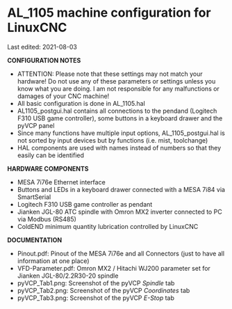 # AL_1105 machine configuration for LinuxCNC
Last edited: 2021-08-03

**CONFIGURATION NOTES**
- ATTENTION: Please note that these settings may not match your hardware! Do not use any of these parameters or settings unless you know what you are doing. I am not responsible for any malfunctions or damages of your CNC machine!
- All basic configuration is done in AL_1105.hal
- AL1105_postgui.hal contains all connections to the pendand (Logitech F310 USB game controller), some buttons in a keyboard drawer and the pyVCP panel
- Since many functions have multiple input options, AL_1105_postgui.hal is not sorted by input devices but by functions (i.e. mist, toolchange)
- HAL components are used with names instead of numbers so that they easily can be identified

**HARDWARE COMPONENTS**
- MESA 7i76e Ethernet interface
- Buttons and LEDs in a keyboard drawer connected with a MESA 7i84 via SmartSerial
- Logitech F310 USB game controller as pendant
- Jianken JGL-80 ATC spindle with Omron MX2 inverter connected to PC via Modbus (RS485)
- ColdEND minimum quantity lubrication controlled by LinuxCNC

**DOCUMENTATION**
- Pinout.pdf: Pinout of the MESA 7i76e and all Connectors (just to have all information at one place)
- VFD-Parameter.pdf: Omron MX2 / Hitachi WJ200 parameter set for Jianken JGL-80/2.2R30-20 spindle
- pyVCP_Tab1.png: Screenshot of the pyVCP *Spindle* tab
- pyVCP_Tab2.png: Screenshot of the pyVCP *Coordinates* tab
- pyVCP_Tab3.png: Screenshot of the pyVCP *E-Stop* tab
